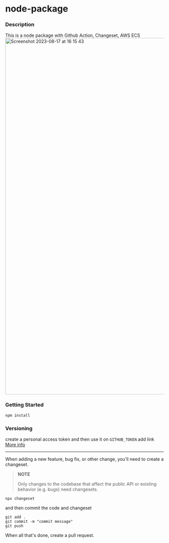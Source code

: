 # node-package

### Description

This is a node package with Github Action, Changeset, AWS ECS
<img width="1132" alt="Screenshot 2023-08-17 at 16 15 43" src="https://github.com/phirathatfin/node-package/assets/136427146/6008f43e-19d3-4522-9c6d-2d776f2de4f3">


### Getting Started

```bash
npm install
```

### Versioning

create a personal access token and then use it on `GITHUB_TOKEN`
add link [More info](https://github.com/orgs/community/discussions/27028#discussioncomment-3254360)

---

When adding a new feature, bug fix, or other change, you'll need to create a changeset.

> **NOTE**
>
> Only changes to the codebase that affect the public API or existing behavior (e.g. bugs) need changesets.

```
npx changeset
```

and then commit the code and changeset

```
git add .
git commit -m "commit message"
git push
```

When all that's done, create a pull request.
